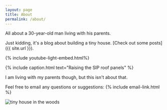 ```yaml
---
layout: page
title: About
permalink: /about/
---
```


All about a 30-year-old man living with his parents.

Just kidding, it's a blog about building a tiny house.
[Check out some posts]({{ site.url }}).

{% include youtube-light-embed.html%}
<div class="youtube-player" data-id="zA6CrY_6xlw"></div>
{% include caption.html text="Raising the SIP roof panels" %}

I am living with my parents though, but this isn't about that.

Feel free to email any questions or suggestions: {% include email-link.html %}

![tiny house in the woods](https://images.ctfassets.net/rwi5x73ignkx/FRqCGjKHo2O4mYQCg0ICc/ff4aacf9edb74af2bf52d4570c0434e7/in-the-jungle.jpg?w=1170)

